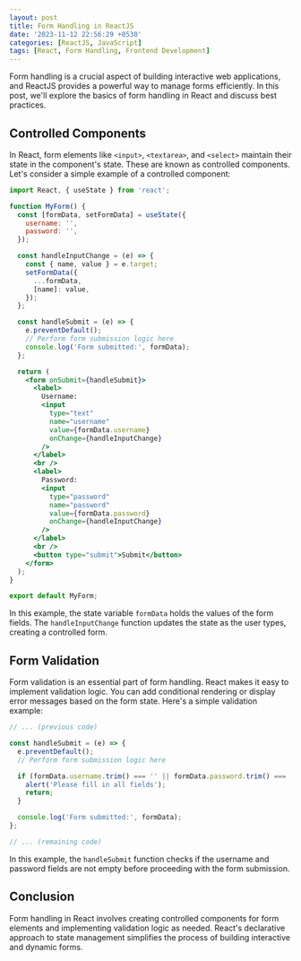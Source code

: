 ```yaml
---
layout: post
title: Form Handling in ReactJS
date: '2023-11-12 22:56:29 +0530'
categories: [ReactJS, JavaScript]
tags: [React, Form Handling, Frontend Development]
---
```


Form handling is a crucial aspect of building interactive web applications, and ReactJS provides a powerful way to manage forms efficiently. In this post, we'll explore the basics of form handling in React and discuss best practices.

## Controlled Components

In React, form elements like `<input>`, `<textarea>`, and `<select>` maintain their state in the component's state. These are known as controlled components. Let's consider a simple example of a controlled component:

```jsx
import React, { useState } from 'react';

function MyForm() {
  const [formData, setFormData] = useState({
    username: '',
    password: '',
  });

  const handleInputChange = (e) => {
    const { name, value } = e.target;
    setFormData({
      ...formData,
      [name]: value,
    });
  };

  const handleSubmit = (e) => {
    e.preventDefault();
    // Perform form submission logic here
    console.log('Form submitted:', formData);
  };

  return (
    <form onSubmit={handleSubmit}>
      <label>
        Username:
        <input
          type="text"
          name="username"
          value={formData.username}
          onChange={handleInputChange}
        />
      </label>
      <br />
      <label>
        Password:
        <input
          type="password"
          name="password"
          value={formData.password}
          onChange={handleInputChange}
        />
      </label>
      <br />
      <button type="submit">Submit</button>
    </form>
  );
}

export default MyForm;
```

In this example, the state variable `formData` holds the values of the form fields. The `handleInputChange` function updates the state as the user types, creating a controlled form.

## Form Validation

Form validation is an essential part of form handling. React makes it easy to implement validation logic. You can add conditional rendering or display error messages based on the form state. Here's a simple validation example:

```jsx
// ... (previous code)

const handleSubmit = (e) => {
  e.preventDefault();
  // Perform form submission logic here

  if (formData.username.trim() === '' || formData.password.trim() === '') {
    alert('Please fill in all fields');
    return;
  }

  console.log('Form submitted:', formData);
};

// ... (remaining code)
```

In this example, the `handleSubmit` function checks if the username and password fields are not empty before proceeding with the form submission.

## Conclusion

Form handling in React involves creating controlled components for form elements and implementing validation logic as needed. React's declarative approach to state management simplifies the process of building interactive and dynamic forms.